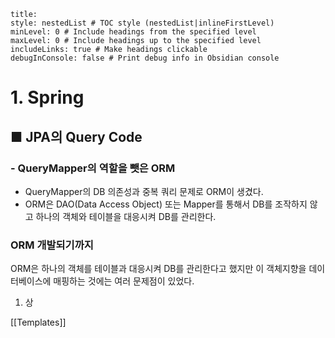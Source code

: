```table-of-contents
title: 
style: nestedList # TOC style (nestedList|inlineFirstLevel)
minLevel: 0 # Include headings from the specified level
maxLevel: 0 # Include headings up to the specified level
includeLinks: true # Make headings clickable
debugInConsole: false # Print debug info in Obsidian console
```

# 1. Spring
## ■ JPA의 Query Code

### - QueryMapper의 역할을 뺏은 ORM
- QueryMapper의 DB 의존성과 중복 쿼리 문제로 ORM이 생겼다.
- ORM은 DAO(Data Access Object) 또는 Mapper를 통해서 DB를 조작하지 않고 하나의 객체와 테이블을 대응시켜 DB를 관리한다.

### ORM 개발되기까지
ORM은 하나의 객체를 테이블과 대응시켜 DB를 관리한다고 했지만 이 객체지향을 데이터베이스에 매핑하는 것에는 여러 문제점이 있었다.
1. 상






[[Templates]]
